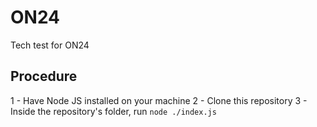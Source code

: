 # ON24
Tech test for ON24

## Procedure

1 - Have Node JS installed on your machine
2 - Clone this repository
3 - Inside the repository's folder, run `node ./index.js`
